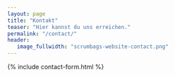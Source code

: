 ```yaml
---
layout: page
title: "Kontakt"
teaser: "Hier kannst du uns erreichen."
permalink: "/contact/"
header:
   image_fullwidth: "scrumbags-website-contact.png"
---
```


{% include contact-form.html %}
